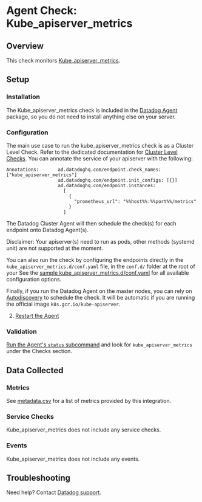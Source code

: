 # Agent Check: Kube_apiserver_metrics

## Overview

This check monitors [Kube_apiserver_metrics][1].

## Setup

### Installation

The Kube_apiserver_metrics check is included in the [Datadog Agent][2] package, so you do not need to install anything else on your server.

### Configuration

The main use case to run the kube_apiserver_metrics check is as a Cluster Level Check.
Refer to the dedicated documentation for [Cluster Level Checks][3].
You can annotate the service of your apiserver with the following:
```
Annotations:       ad.datadoghq.com/endpoint.check_names: ["kube_apiserver_metrics"]
                   ad.datadoghq.com/endpoint.init_configs: [{}]
                   ad.datadoghq.com/endpoint.instances:
                     [
                       {
                         "prometheus_url": "%%host%%:%%port%%/metrics"
                       }
                     ]
```
The Datadog Cluster Agent will then schedule the check(s) for each endpoint onto Datadog Agent(s).

Disclaimer: Your apiserver(s) need to run as pods, other methods (systemd unit) are not supported at the moment.

You can also run the check by configuring the endpoints directly in the `kube_apiserver_metrics.d/conf.yaml` file, in the `conf.d/` folder at the root of your
See the [sample kube_apiserver_metrics.d/conf.yaml][2] for all available configuration options.

Finally, if you run the Datadog Agent on the master nodes, you can rely on [Autodiscovery][4] to schedule the check. It will be automatic if you are running the official image `k8s.gcr.io/kube-apiserver`.

2. [Restart the Agent][5]

### Validation

[Run the Agent's `status` subcommand][6] and look for `kube_apiserver_metrics` under the Checks section.

## Data Collected

### Metrics

See [metadata.csv][7] for a list of metrics provided by this integration.

### Service Checks

Kube_apiserver_metrics does not include any service checks.

### Events

Kube_apiserver_metrics does not include any events.

## Troubleshooting

Need help? Contact [Datadog support][8].

[1]: **LINK_TO_INTEGERATION_SITE**
[2]: https://github.com/DataDog/integrations-core/blob/master/kube_apiserver_metrics/datadog_checks/kube_apiserver_metrics/data/conf.yaml.example
[3]: https://docs.datadoghq.com/agent/autodiscovery/clusterchecks/
[4]: https://docs.datadoghq.com/agent/autodiscovery/?tab=kubernetes
[5]: https://docs.datadoghq.com/agent/faq/agent-commands/#start-stop-restart-the-agent
[6]: https://docs.datadoghq.com/agent/faq/agent-commands/#agent-status-and-information
[7]: https://github.com/DataDog/integrations-core/blob/master/kube_apiserver_metrics/metadata.csv
[8]: https://docs.datadoghq.com/help/
